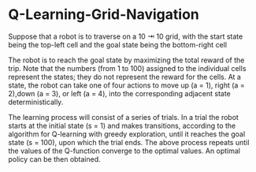 # Q-Learning-Grid-Navigation

Suppose that a robot is to traverse on a 10 ⇥ 10 grid, with the start state being the top-left cell and the goal state being the bottom-right cell

The robot is to reach the goal state by maximizing the total reward of the trip. Note that the numbers (from 1 to 100) assigned to the individual cells represent the states; they do not represent the reward for the cells. At a state, the robot can take one of four actions to move up (a = 1), right (a = 2),down (a = 3), or left (a = 4), into the corresponding adjacent state deterministically.

The learning process will consist of a series of trials. In a trial the robot starts at the initial state (s = 1) and makes transitions, according to the algorithm for Q-learning with greedy exploration, until it reaches the goal state (s = 100), upon which the trial ends. The above process repeats until the values of the Q-function converge to the optimal values. An optimal policy can be then obtained.
